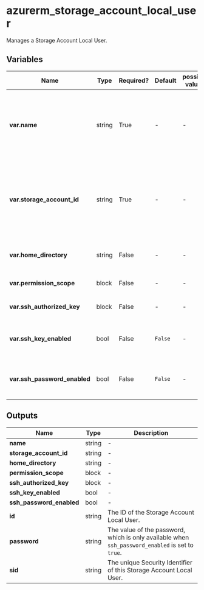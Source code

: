 # azurerm_storage_account_local_user

Manages a Storage Account Local User.

## Variables

| Name | Type | Required? | Default  | possible values | Description |
| ---- | ---- | --------- | -------- | ----------- | ----------- |
| **var.name** | string | True | -  |  -  | The name which should be used for this Storage Account Local User. Changing this forces a new Storage Account Local User to be created. | 
| **var.storage_account_id** | string | True | -  |  -  | The ID of the Storage Account that this Storage Account Local User resides in. Changing this forces a new Storage Account Local User to be created. | 
| **var.home_directory** | string | False | -  |  -  | The home directory of the Storage Account Local User. | 
| **var.permission_scope** | block | False | -  |  -  | One or more `permission_scope` blocks. | 
| **var.ssh_authorized_key** | block | False | -  |  -  | One or more `ssh_authorized_key` blocks. | 
| **var.ssh_key_enabled** | bool | False | `False`  |  -  | Specifies whether SSH Key Authentication is enabled. Defaults to `false`. | 
| **var.ssh_password_enabled** | bool | False | `False`  |  -  | Specifies whether SSH Password Authentication is enabled. Defaults to `false`. | 



## Outputs

| Name | Type | Description |
| ---- | ---- | --------- | 
| **name** | string  | - | 
| **storage_account_id** | string  | - | 
| **home_directory** | string  | - | 
| **permission_scope** | block  | - | 
| **ssh_authorized_key** | block  | - | 
| **ssh_key_enabled** | bool  | - | 
| **ssh_password_enabled** | bool  | - | 
| **id** | string  | The ID of the Storage Account Local User. | 
| **password** | string  | The value of the password, which is only available when `ssh_password_enabled` is set to `true`. | 
| **sid** | string  | The unique Security Identifier of this Storage Account Local User. | 